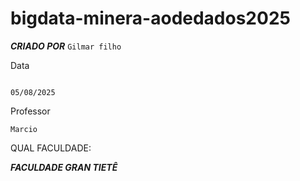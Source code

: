 # bigdata-minera-aodedados2025

***CRIADO POR***
```Gilmar filho```


Data
```

05/08/2025
```

Professor

````
Marcio
````

QUAL FACULDADE:

***FACULDADE GRAN TIETÊ***
